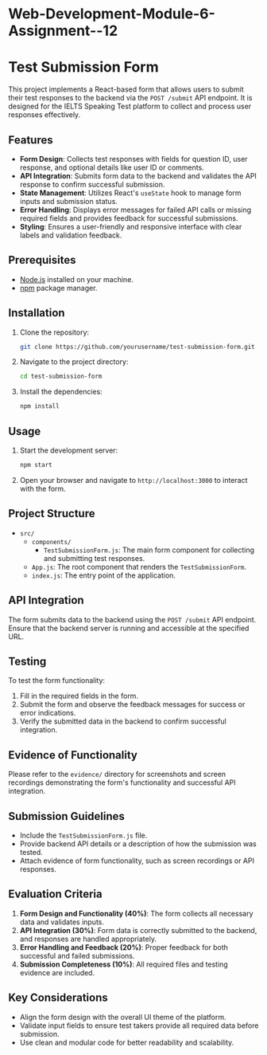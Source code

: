 
# Web-Development-Module-6-Assignment--12
# Test Submission Form

This project implements a React-based form that allows users to submit their test responses to the backend via the `POST /submit` API endpoint. It is designed for the IELTS Speaking Test platform to collect and process user responses effectively.

## Features

- **Form Design**: Collects test responses with fields for question ID, user response, and optional details like user ID or comments.
- **API Integration**: Submits form data to the backend and validates the API response to confirm successful submission.
- **State Management**: Utilizes React's `useState` hook to manage form inputs and submission status.
- **Error Handling**: Displays error messages for failed API calls or missing required fields and provides feedback for successful submissions.
- **Styling**: Ensures a user-friendly and responsive interface with clear labels and validation feedback.

## Prerequisites

- [Node.js](https://nodejs.org/) installed on your machine.
- [npm](https://www.npmjs.com/) package manager.

## Installation

1. Clone the repository:

   ```bash
   git clone https://github.com/yourusername/test-submission-form.git
   ```

2. Navigate to the project directory:

   ```bash
   cd test-submission-form
   ```

3. Install the dependencies:

   ```bash
   npm install
   ```

## Usage

1. Start the development server:

   ```bash
   npm start
   ```

2. Open your browser and navigate to `http://localhost:3000` to interact with the form.

## Project Structure

- `src/`
  - `components/`
    - `TestSubmissionForm.js`: The main form component for collecting and submitting test responses.
  - `App.js`: The root component that renders the `TestSubmissionForm`.
  - `index.js`: The entry point of the application.

## API Integration

The form submits data to the backend using the `POST /submit` API endpoint. Ensure that the backend server is running and accessible at the specified URL.

## Testing

To test the form functionality:

1. Fill in the required fields in the form.
2. Submit the form and observe the feedback messages for success or error indications.
3. Verify the submitted data in the backend to confirm successful integration.

## Evidence of Functionality

Please refer to the `evidence/` directory for screenshots and screen recordings demonstrating the form's functionality and successful API integration.

## Submission Guidelines

- Include the `TestSubmissionForm.js` file.
- Provide backend API details or a description of how the submission was tested.
- Attach evidence of form functionality, such as screen recordings or API responses.

## Evaluation Criteria

1. **Form Design and Functionality (40%)**: The form collects all necessary data and validates inputs.
2. **API Integration (30%)**: Form data is correctly submitted to the backend, and responses are handled appropriately.
3. **Error Handling and Feedback (20%)**: Proper feedback for both successful and failed submissions.
4. **Submission Completeness (10%)**: All required files and testing evidence are included.

## Key Considerations

- Align the form design with the overall UI theme of the platform.
- Validate input fields to ensure test takers provide all required data before submission.
- Use clean and modular code for better readability and scalability.



